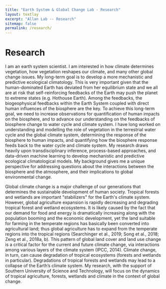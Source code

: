 ```yaml
---
title: "Earth System & Global Change Lab - Research"
layout: textlay
excerpt: "Allan Lab -- Research"
sitemap: false
permalink: /research/
---
```


# Research

I am an earth system scientist. I am interested in how climate determines vegetation, how vegetation reshapes our climate, and many other global change issues. My long-term goal is to develop a more mechanistic and predictive ecological climatology. This is very important given that the human-dominated Earth has deviated from her equilibrium state and we all are at risk that self-reinforcing feedbacks of the Earth may push the planet to extreme states (e.g. Hothouse Earth). Among the feedbacks, the biogeophysical feedbacks within the Earth System coupled with direct human influences of the biosphere are the key. To achieve this long-term goal, we need to increase observations for quantification of human impacts on the biosphere, and to advance our understanding on the feedbacks of biosphere change to water cycle and climate system. I have long worked on understanding and modelling the role of vegetation in the terrestrial water cycle and the global climate system, determining the response of the biosphere to human impacts, and quantifying how the biosphere response feeds back to the water cycle and climate system. My research draws heavily upon transdisciplinary inference, process-based approaches, and data-driven machine learning to develop mechanistic and predictive ecological climatological models. My background gives me a unique perspective for addressing questions about the interactions between the biosphere and the atmosphere, and their implications to global environmental change.

Global climate change is a major challenge of our generations that determines the sustainable development of human society. Tropical forests and wetlands are important "stabilizers" for the Earth's climate system. However, global agriculture expansion is rapidly decreasing and degrading tropical forest and wetland ecosystems. It is likely caused by the fact that our demand for food and energy is dramatically increasing along with the population booming and the economic development, yet the land suitable for farming in the temperate regions has basically been converted into agricultural land; thus global agriculture has to expand from the temperate regions into the tropical regions (Searchinger et al., 2019; Song et al., 2018; Zeng et al., 2018a, b). This pattern of global land cover and land use change is a critical factor for the current and future climate change, via interactions among various layers of the climate system (IPCC, 2014). Climate change, in turn, can cause degradation of tropical ecosystems (forests and wetlands in particular). Degradations of tropical forests and wetlands may lead to a collapse of the Earth’s climate system. My research, with the support of Southern University of Science and Technology, will focus on the dynamics of tropical agriculture, forests, wetlands and climate in the context of global change.


